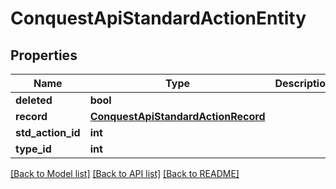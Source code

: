 # ConquestApiStandardActionEntity

## Properties
Name | Type | Description | Notes
------------ | ------------- | ------------- | -------------
**deleted** | **bool** |  | [optional] 
**record** | [**ConquestApiStandardActionRecord**](ConquestApiStandardActionRecord.md) |  | [optional] 
**std_action_id** | **int** |  | [optional] 
**type_id** | **int** |  | [optional] 

[[Back to Model list]](../README.md#documentation-for-models) [[Back to API list]](../README.md#documentation-for-api-endpoints) [[Back to README]](../README.md)


